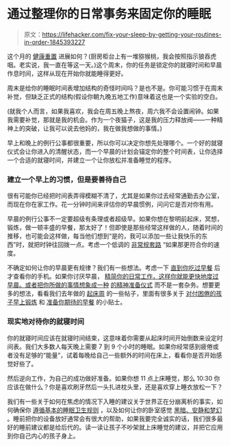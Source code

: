 # 通过整理你的日常事务来固定你的睡眠

> 原文：<https://lifehacker.com/fix-your-sleep-by-getting-your-routines-in-order-1845393227>

这个月的 [健康重置](https://lifehacker.com/try-one-of-these-healthy-habits-each-day-this-month-1845291663) 进展如何？(厨房柜台上有一堆猕猴桃，我会按照指示狼吞虎咽。老实说，我一直在等这一天。)这个周末，你的任务是锁定你的就寝时间和早晨作息时间，这样从现在开始你就能睡得更好。



周末是给你的睡眠时间表增加结构的奇怪时间吗？是也不是。你可能习惯于在周末补觉，但缺乏正式的结构(假设你朝九晚五地工作)意味着这也是一个实验的空白。

(就我个人而言，如果我喜欢，我会在周五晚上熬夜，周六我不会设置闹钟。如果我需要补觉，那就是我的机会。作为一个夜猫子，这是我的压力释放阀——一种精神上的突破，让我可以说去他妈的，我在做我想做的事情。)

早上和晚上的例行公事都很重要，所以你可以决定你想先处理哪个。一个好的就寝仪式会让你进入的清醒状态，而一个早晨的计划会锚定你的整个时间表，让你选择一个合适的就寝时间，并建立一个让你放松并准备睡觉的程序。

### 建立一个早上的习惯，但是要善待自己

很有可能你已经把时间表弄得模糊不清了，尤其是如果你过去经常通勤去办公室，而现在你在家工作。花一分钟时间来评估你的早晨惯例，问问它是否对你有用。

早晨的例行公事不一定要超级有条理或者超级早。如果你想在黎明前起床，冥想，锻炼，做一顿丰盛的早餐，那太好了！但即使是那些经常这样做的人，随着时间的推移，也可能会这样做，每当他们想到“是的，我可以添加一些让我快乐的东西”时，就把时钟往回拨一点。考虑一个低调的 [非常规套路](https://lifehacker.com/ease-up-on-your-morning-routine-1831875238) “如果那更符合你的速度。

不确定如何让你的早晨更有规律？我们有一些想法。考虑一下 [直到你吃过早餐](https://vitals.lifehacker.com/dont-check-your-phone-until-after-breakfast-1832045810) 后才查看你的手机。如果你讨厌早晨， [精简你的日常工作，这样你就能更快地度过早晨。或者把你所做的事情想象成一种](https://lifehacker.com/how-to-speed-up-your-morning-routine-and-get-out-the-do-1700326970) [的精神准备仪式](https://lifehacker.com/why-you-need-a-morning-ritual-not-just-morning-routine-1790830421) 而不是一套杂务。想要更多的想法，看看我们去年做的 [起床周](https://lifehacker.com/c/wake-up-week) 的一些帖子，里面有很多关于 [对付困倦的孩子](https://offspring.lifehacker.com/how-to-wake-up-kids-who-dont-want-to-wake-up-1831959262)[早上锻炼](https://vitals.lifehacker.com/how-to-run-in-the-dark-1831957124) 和 [准备你期待的早餐](https://skillet.lifehacker.com/eat-lasagna-for-breakfast-1832020795) 的小贴士。

### 现实地对待你的就寝时间

你的就寝时间应该在就寝时间结束，这意味着你需要从起床时间开始倒数来设定时间表。我们大多数人每天晚上需要 7 到 9 个小时的睡眠。如果你经常感到疲倦或者没有足够的“能量”，试着每晚给自己一些额外的时间在床上，看看你是否开始感觉好些了。

然后逆向工作，为自己的成功做好准备。如果你想 11 点上床睡觉，那么 10:30 你应该在做什么？你是喜欢刷牙然后一头扎进枕头里，还是喜欢穿上睡衣放松一下？

我们有一些关于如何在焦虑的情况下入睡的建议关于世界正在分崩离析的事实，如何确保你 [遵循基本的睡眠卫生规则](https://vitals.lifehacker.com/how-to-sleep-better-according-to-reddit-1839064835) ，以及如何让你的卧室感觉 [黑暗、安静和梦幻](https://lifehacker.com/how-to-transform-your-bright-and-noisy-bedroom-into-a-s-1172988690) 。睡前把你的设备放好通常会有很大的帮助，如果我要完全诚实的话，我们很多最好的睡前建议都是给后代的。读一读让孩子不吵架就上床睡觉的建议，并把它应用到你自己内心的孩子身上。